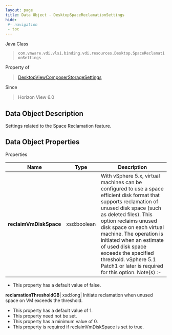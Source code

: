 ```yaml
---
layout: page
title: Data Object - DesktopSpaceReclamationSettings
hide:
 #- navigation
 - toc
---
```






Java Class  
> `com.vmware.vdi.vlsi.binding.vdi.resources.Desktop.SpaceReclamationSettings`

Property of  
> [DesktopViewComposerStorageSettings](vdi.resources.Desktop.ViewComposerStorageSettings.md#field_detail)

Since  
> Horizon View 6.0


## Data Object Description 

Settings related to the Space Reclamation feature. 

## Data Object Properties

Properties

Name |  Type |  Description   
---|---|---  
**reclaimVmDiskSpace**|  xsd:boolean|  With vSphere 5.x, virtual machines can be configured to use a space efficient disk format that supports reclamation of unused disk space (such as deleted files). This option reclaims unused disk space on each virtual machine. The operation is initiated when an estimate of used disk space exceeds the specified threshold. vSphere 5.1 Patch1 or later is required for this option. Note(s) :-  
  


  * This property has a default value of false.

  
**reclamationThresholdGB**|  xsd:long|  Initiate reclamation when unused space on VM exceeds the threshold.   


  * This property has a default value of 1.
 * This property need not be set.
  * This property has a minimum value of 0. 
  * This property is required if reclaimVmDiskSpace is set to true.

  
  

  
